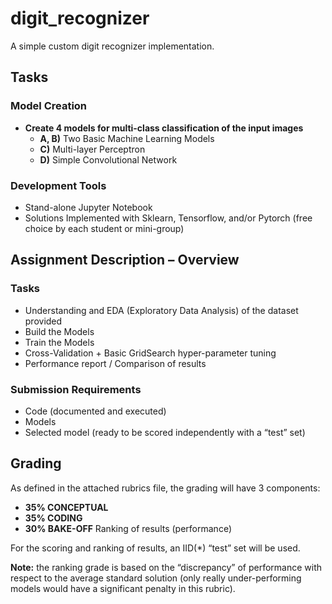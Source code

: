 # digit_recognizer

A simple custom digit recognizer implementation.

## Tasks

### Model Creation

- **Create 4 models for multi-class classification of the input images**
  - **A, B)** Two Basic Machine Learning Models
  - **C)** Multi-layer Perceptron
  - **D)** Simple Convolutional Network

### Development Tools

- Stand-alone Jupyter Notebook
- Solutions Implemented with Sklearn, Tensorflow, and/or Pytorch (free choice by each student or mini-group)

## Assignment Description – Overview

### Tasks

- Understanding and EDA (Exploratory Data Analysis) of the dataset provided
- Build the Models
- Train the Models
- Cross-Validation + Basic GridSearch hyper-parameter tuning
- Performance report / Comparison of results

### Submission Requirements

- Code (documented and executed)
- Models
- Selected model (ready to be scored independently with a “test” set)

## Grading

As defined in the attached rubrics file, the grading will have 3 components:

- **35% CONCEPTUAL**
- **35% CODING**
- **30% BAKE-OFF** Ranking of results (performance)

For the scoring and ranking of results, an IID(*) “test” set will be used.

**Note:** the ranking grade is based on the “discrepancy” of performance with respect to the average standard solution (only really under-performing models would have a significant penalty in this rubric).
